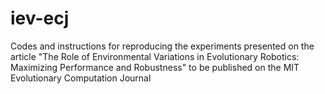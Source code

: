 # iev-ecj
Codes and instructions for reproducing the experiments presented on the article "The Role of Environmental Variations in Evolutionary Robotics: Maximizing Performance and Robustness" to be published on the MIT Evolutionary Computation Journal
